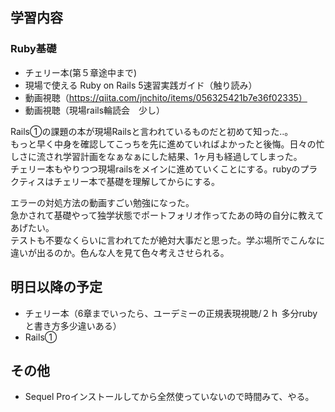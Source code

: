## 学習内容

### **Ruby基礎**
- チェリー本(第５章途中まで)
- 現場で使える Ruby on Rails 5速習実践ガイド（触り読み）
- 動画視聴（https://qiita.com/jnchito/items/056325421b7e36f02335）
- 動画視聴（現場rails輪読会　少し）

Rails①の課題の本が現場Railsと言われているものだと初めて知った‥。    
もっと早く中身を確認してこっちを先に進めていればよかったと後悔。日々の忙しさに流され学習計画をなぁなぁにした結果、1ヶ月も経過してしまった。    
チェリー本もやりつつ現場railsをメインに進めていくことにする。rubyのプラクティスはチェリー本で基礎を理解してからにする。    

エラーの対処方法の動画すごい勉強になった。    
急かされて基礎やって独学状態でポートフォリオ作ってたあの時の自分に教えてあげたい。   
テストも不要なくらいに言われてたが絶対大事だと思った。学ぶ場所でこんなに違いが出るのか。色んな人を見て色々考えさせられる。    

## 明日以降の予定

- チェリー本（6章までいったら、ユーデミーの正規表現視聴/２ｈ 多分rubyと書き方多少違いある）
- Rails①

## その他

- Sequel Proインストールしてから全然使っていないので時間みて、やる。　
